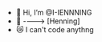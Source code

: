 - 👋 Hi, I’m @I-IENNNING
- 🤞 ----> [Henning]
- 😿 I can't code anythng

<!---
I-IENNNING/I-IENNNING is a ✨ special ✨ repository because its `README.md` (this file) appears on your GitHub profile.
You can click the Preview link to take a look at your changes.
--->
